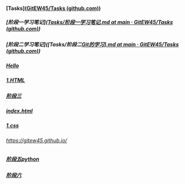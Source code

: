 #### [Tasks]([GitEW45/Tasks (github.com)](https://github.com/GitEW45/Tasks))

##### [阶段一学习笔记]([Tasks/阶段一学习笔记.md at main · GitEW45/Tasks (github.com)](https://github.com/GitEW45/Tasks/blob/main/阶段一学习笔记.md))

##### [阶段二学习笔记]([Tasks/阶段二[Git的学习\].md at main · GitEW45/Tasks (github.com)](https://github.com/GitEW45/Tasks/blob/main/阶段二[Git的学习].md))

##### [Hello](https://github.com/GitEW45/Tasks/blob/master/Hello.md)

##### [1.HTML](https://github.com/GitEW45/Tasks/blob/main/1.html)

##### [阶段三](https://github.com/GitEW45/Tasks/blob/main/%E9%98%B6%E6%AE%B5%E4%B8%89.md)  

##### [index.html](https://github.com/GitEW45/Tasks/blob/main/index.html)  

##### [1.css](https://github.com/GitEW45/Tasks/blob/main/1.css)  

###### https://gitew45.github.io/

##### [阶段五python](https://github.com/GitEW45/Tasks/blob/main/%E9%98%B6%E6%AE%B5%E4%BA%94python%E5%AD%A6%E4%B9%A0.md)

##### [阶段六](https://github.com/GitEW45/Tasks/blob/main/%E9%98%B6%E6%AE%B5%E5%85%AD.py)
